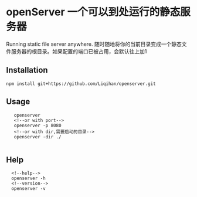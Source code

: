 # openServer 一个可以到处运行的静态服务器

Running static file server anywhere. 随时随地将你的当前目录变成一个静态文件服务器的根目录。如果配置的端口已被占用，会默认往上加1

## Installation

```
npm install git+https://github.com/Liqihan/openserver.git
```

## Usage 
 ```
    openserver 
    <!--or with port-->
    openserver -p 8080
    <!--or with dir,需要启动的目录-->
    openserver -dir ./
    
 ```

 ## Help
  ```
    <!--help-->
    openserver -h
    <!--version-->
    openserver -v
  ```

